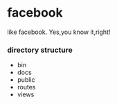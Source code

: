 facebook
========

like facebook. Yes,you know it,right!

### directory structure

* bin
* docs
* public
* routes
* views



